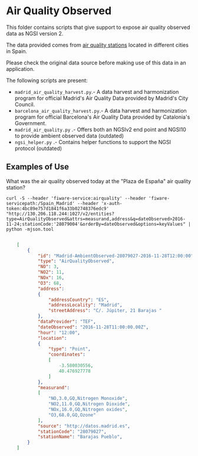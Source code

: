 # Air Quality Observed

This folder contains scripts that give support to expose air quality observed data as NGSI version 2.

The data provided comes from [air quality stations](../PointOfInterest/AirQualityStation) located in different cities in Spain.

Please check the original data source before making use of this data in an application. 

The following scripts are present:

* `madrid_air_quality_harvest.py`.- A data harvest and harmonization program for official Madrid's Air Quality Data provided
by Madrid's City Council.
* `barcelona_air_quality_harvest.py`.- A data harvest and harmonization program for official Barcelona's Air Quality Data 
provided by Catalonia's Government.
* `madrid_air_quality.py` .- Offers both an NGSIv2 end point and NGSI10 to provide ambient observed data (outdated)
* `ngsi_helper.py` .- Contains helper functions to support the NGSI protocol (outdated)

## Examples of Use

What was the air quality observed today at the "Plaza de España" air quality station?

```
curl -S --header 'fiware-service:airquality' --header 'fiware-servicepath:/Spain_Madrid' --header 'x-auth-token:4bc89e757d1841f6a33b02748376edc9' "http://130.206.118.244:1027/v2/entities?type=AirQualityObserved&attrs=measurand,address&q=dateObserved>2016-11-24;stationCode:'28079004'&orderBy=dateObserved&options=keyValues" | python -mjson.tool
```

```json

    [
        {
            "id": "Madrid-AmbientObserved-28079027-2016-11-28T12:00:00",
            "type": "AirQualityObserved",
            "NO": 3,
            "NO2": 11,
            "NOx": 16,
            "O3": 68,
            "address":
            {
                "addressCountry": "ES",
                "addressLocality": "Madrid",
                "streetAddress": "C/. Júpiter, 21 Barajas "
            },
            "dataProvider": "TEF",
            "dateObserved": "2016-11-28T11:00:00.00Z",
            "hour": "12:00",
            "location":
            {
                "type": "Point",
                "coordinates":
                [
                    -3.580030556,
                    40.476927778
                ]
            },
            "measurand":
            [
                "NO,3.0,GQ,Nitrogen Monoxide",
                "NO2,11.0,GQ,Nitrogen Dioxide",
                "NOx,16.0,GQ,Nitrogen oxides",
                "O3,68.0,GQ,Ozone"
            ],
            "source": "http://datos.madrid.es",
            "stationCode": "28079027",
            "stationName": "Barajas Pueblo",
        }
    ]

```
